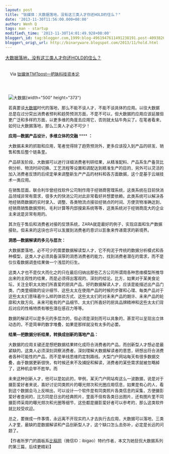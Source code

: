 ```yaml
--- 
layout: post 
title: "钛媒体：大数据落地，没有这三类人才你还HOLD的住么？" 
date: '2013-11-30T11:56:00.000+08:00' 
author: Wenh Q
tags: man - startup
modified\_time: '2013-11-30T14:01:49.928+08:00' 
blogger\_id: tag:blogger.com,1999:blog-4961947611491238191.post-4093826838738682718
blogger\_orig\_url: http://binaryware.blogspot.com/2013/11/hold.html
---
```

[大数据落地，没有这三类人才你还HOLD的住么？](http://www.tmtpost.com/80763.html)

<div style="margin: 10px; padding: 5px;">

<div style="font-size: 13px;">

Via [钛媒体TMTpost—把脉科技资本论](http://www.tmtpost.com/)

</div>

</div>

<div style="font-size: 13px; padding: 15px 0 10px 10px;">

![大数据](http://www.tmtpost.com/wp-content/uploads/2013/11/138487426314.jpg "大数据"){width="500"
height="373"}

若真要谈[大数据](http://www.tmtpost.com/tag/%E5%A4%A7%E6%95%B0%E6%8D%AE "查看 大数据 中的全部文章")时代的落地，那么不能不谈人才，不能不谈具体的应用。以往大数据总是在过分突出消费者预判和趋势预测方面，不是不可以，但大数据的应用应该延展但更广泛和多样的方面，以更多维的角度去应用它，否则就太钻牛角尖了。在笔者看来，如何让大数据落地，那么三类人才必不可少！

**应用—数据产品设计，多维立体的交融** **** **：**

大数据未来的抓取和应用，笔者觉得除了趋势预测外，更多应该投入到产品的研发、销售和售后整个链条里。

产品研发阶段，大数据可以进行详细消费者判研结果，从精准配料、产品系生产备货比例分析、物流时间切换、工艺流程等设置和调配达到精准生产的目的，另外可以灵活的加入消费者反馈的后续定单来调整新生产产品的材料和各方面数据，这个是基于云端技术一类应用。

在销售层面，联合利华曾经找软件公司制作用于经销商管理系统，这类系统在目前快消品领域非常有需求，很多大的快消公司对此非常看好并想要依赖。此类系统可以解决各地经销商数据的实时录入、调整、各类物流点接驳经销点的时间、方便货物准确达到，经销商销售数据预判、毛利计算等内部搜索系统等等，这类系统对于经销商庞大的企业主来说是非常有用的。

其次在于售后和消费者对接的反馈系统，ZARA就是最好的例子，实现店面和生产数据接轨，但未来的这块也许可以发展到消费者的意识以影象来传递需求的新境界。



**洞悉—数据解读的多元与层次：**

大数据要落地，必不可少的需要数据解读型人才，它不拘泥于传统的数据分析模式和各种模型，这类人才必须具备深厚的洞悉消费者的能力，找到消费者潜在的需求，而不是仅仅看数据调查结果做一个浅层的衍生。

这类人才也不是仅大而化之的只在最后归纳出那些乙方公司所谓用各种思维模型所推导出来的主观性的结果，而是必须得出客观的、深刻的结论。比方，如果对于某美食论坛，关注全职太太她们所喜爱的厨具产品，好的数据解读人才，应该是能描述出产品门类、门类里细致的设计细节、这些太太在使用产品的时候的步骤和心理、每类产品对于这些太太们意味着什么样的体验方式、这些太太们的对未来产品的期许、未来产品的轮廓和大致方向、未来可能有的产品细节、太太们所喜好的厨具品牌精神和这些太太们背后对应的性格特质有哪些潜在感召力等等。

数据的解读可以是多元的多层次的，但必须是深刻而可以具象的，甚至可以呈现出立体动态的，不是简单的数字堆叠，如果是那样就没有太多的必要。



**结果—把数据分析结果，转换成创新的落地产品：**

大数据的应用关键还是想把数据结果转化成符合消费者的产品，而创新型人才想必是最紧缺的。这类人必须深刻洞察消费者，深刻理解大数据解读者的意思，研想出符合消费者各种可能性的产品，而不是单线思维的定制路线。大型门户网站每天有很多数据交叠，由于数据更新很快，有时候还来不及捕捉和解读，消费者的某些需求就被忽略掉了，这种机会举不胜举。而

未来这种创新人才，他可以是如此的，举例，某天门户网站有这么一波数据，说是对于摄影爱好者来说，喜好讨论同类照片的曝光频次和光圈应用信息，如果是有心的人，看到这个数据会马上反映出，可以设计一个软件是有同类照片各类信息的采集，方便摄影爱好者查阅的，比方同是日出的经典照片，里面不但有各类日出图片，还有图片里不同摄影师采用的曝光频次和光圈等细节，这些都是摄影爱好者可以参考的，那么这类软件就比较受欢迎。



总之，要做成一件事情，永远离不开现实的人才去执行去应用，大数据可以落地，三类人才里，最缺的是数据解读和产品创新型人才，这个缺口怎么去弥补，必定是长远的问题了。

【作者所罗门的画板系[比稿网](http://www.tmtpost.com/www.ibigao.com)（微信ID：ibigao）特约作者，本文为她狂侃大数据系列的第三篇，后续更精彩】

</div>

